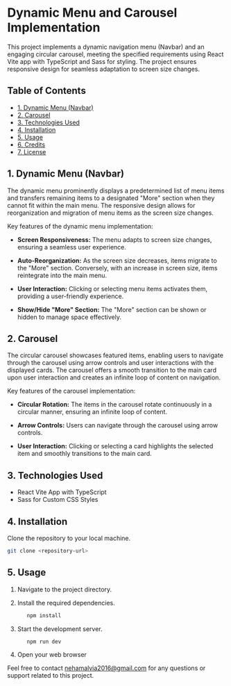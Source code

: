 # Dynamic Menu and Carousel Implementation

This project implements a dynamic navigation menu (Navbar) and an engaging circular carousel, meeting the specified requirements using React Vite app with TypeScript and Sass for styling. The project ensures responsive design for seamless adaptation to screen size changes.

## Table of Contents

- [1. Dynamic Menu (Navbar)](#1-dynamic-menu-navbar)
- [2. Carousel](#2-carousel)
- [3. Technologies Used](#3-technologies-used)
- [4. Installation](#4-installation)
- [5. Usage](#5-usage)
- [6. Credits](#6-credits)
- [7. License](#7-license)

## 1. Dynamic Menu (Navbar)

The dynamic menu prominently displays a predetermined list of menu items and transfers remaining items to a designated "More" section when they cannot fit within the main menu. The responsive design allows for reorganization and migration of menu items as the screen size changes.

Key features of the dynamic menu implementation:

- **Screen Responsiveness:** The menu adapts to screen size changes, ensuring a seamless user experience.

- **Auto-Reorganization:** As the screen size decreases, items migrate to the "More" section. Conversely, with an increase in screen size, items reintegrate into the main menu.

- **User Interaction:** Clicking or selecting menu items activates them, providing a user-friendly experience.

- **Show/Hide "More" Section:** The "More" section can be shown or hidden to manage space effectively.

## 2. Carousel

The circular carousel showcases featured items, enabling users to navigate through the carousel using arrow controls and user interactions with the displayed cards. The carousel offers a smooth transition to the main card upon user interaction and creates an infinite loop of content on navigation.

Key features of the carousel implementation:

- **Circular Rotation:** The items in the carousel rotate continuously in a circular manner, ensuring an infinite loop of content.

- **Arrow Controls:** Users can navigate through the carousel using arrow controls.

- **User Interaction:** Clicking or selecting a card highlights the selected item and smoothly transitions to the main card.

## 3. Technologies Used

- React Vite App with TypeScript
- Sass for Custom CSS Styles

## 4. Installation

Clone the repository to your local machine.

   ```bash
   git clone <repository-url>
```
## 5. Usage

1. Navigate to the project directory.

2. Install the required dependencies.

   ```bash
      npm install
   ```
3. Start the development server.
   ```bash
      npm run dev
   ```
4. Open your web browser
   
Feel free to contact nehamalvia2016@gmail.com for any questions or support related to this project.


